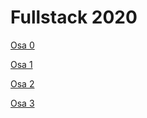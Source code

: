 # Fullstack 2020

[Osa 0](https://github.com/ikylios/Fullstack/tree/master/osa0)


[Osa 1](https://github.com/ikylios/Fullstack/tree/master/osa1)


[Osa 2](https://github.com/ikylios/Fullstack/tree/master/osa2)


[Osa 3](https://github.com/ikylios/Fullstack-osa-3/)
